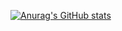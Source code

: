 [![Anurag's GitHub stats](https://github-readme-stats.vercel.app/api?username=lucasamorais)](https://github.com/lucasamorais/github-readme-stats)
